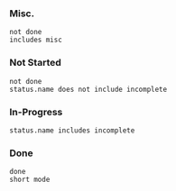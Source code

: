
### Misc.
```tasks
not done
includes misc
```

### Not Started
```tasks
not done
status.name does not include incomplete
```
### In-Progress
```tasks
status.name includes incomplete
```
### Done
```tasks
done
short mode
```
